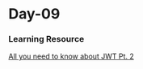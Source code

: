 <h1>Day-09</h1>

<h3>Learning Resource </h3>

[All you need to know about JWT Pt. 2](https://www.cobalt.io/blog/all-you-need-to-know-about-jwt-pt.-2)
